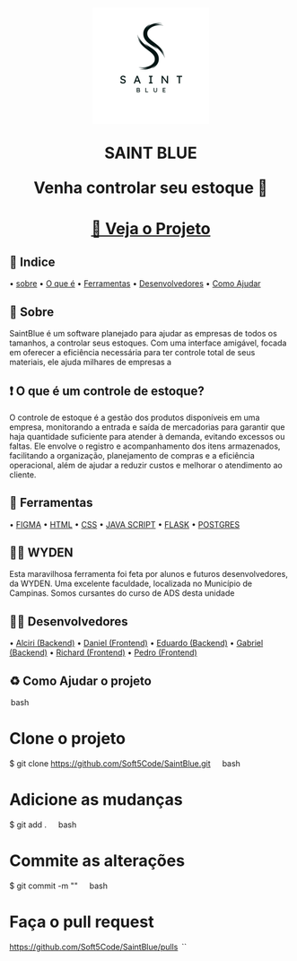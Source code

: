<h1 align="center">
    <img src= "./docs/img utilizadas/s.png" />
    <p>SAINT BLUE</p>
    <p> Venha controlar seu estoque 🎯</p>
</h1>

<h1 align="center"><a href="https://soft5code.github.io/SaintBlue/">👀 Veja o Projeto</a></h1>

## 📌 Indice
•⁠  ⁠[sobre](#-sobre-)
•⁠  ⁠[O que é](#o-que-é-um-controle-de-estoque)
•⁠  ⁠[Ferramentas](#-ferramentas)
•⁠  ⁠[Desenvolvedores](#-desenvolvedores)
•⁠  ⁠[Como Ajudar](#-como-ajudar-o-projeto)


## 📕 Sobre 

SaintBlue é um software planejado para ajudar as empresas de todos os tamanhos, a controlar seus estoques. Com uma interface amigável, focada em oferecer a eficiência necessária para  ter controle total de seus materiais, ele ajuda milhares de empresas a 

## ❗ O que é um controle de estoque?
O controle de estoque é a gestão dos produtos disponíveis em uma empresa, monitorando a entrada e saída de mercadorias para garantir que haja quantidade suficiente para atender à demanda, evitando excessos ou faltas. Ele envolve o registro e acompanhamento dos itens armazenados, facilitando a organização, planejamento de compras e a eficiência operacional, além de ajudar a reduzir custos e melhorar o atendimento ao cliente.

## 🔧 Ferramentas
•⁠  ⁠[FIGMA](figma.com)
•⁠  ⁠[HTML](https://html.com)
•⁠  ⁠[CSS](https://www.w3.org/Style/CSS/)
•⁠  ⁠[JAVA SCRIPT](https://ecma-international.org/publications-and-standards/standards/ecma-262/)
•⁠  ⁠[FLASK](https://flask.palletsprojects.com/en/3.0.x/)
•⁠  ⁠[POSTGRES](https://www.postgresql.org)

## 👨‍🎓 WYDEN
<p>Esta maravilhosa ferramenta foi feta por alunos e futuros desenvolvedores, da WYDEN. Uma excelente faculdade, localizada no Município de Campinas. Somos cursantes do curso de ADS desta unidade </p>


## 👨‍💻 Desenvolvedores
•⁠  ⁠[Alciri (Backend)](https://github.com/AlciriJunior)
•⁠  ⁠[Daniel (Frontend)](https://github.com/Soft5Code)
•⁠  ⁠[Eduardo (Backend)](https://github.com/Yujizzx)
•⁠  ⁠[Gabriel (Backend)](https://github.com/N4-cloud)
•⁠  ⁠[Richard (Frontend)](https://github.com/richardcastrogois)
•⁠  ⁠[Pedro (Frontend)](https://github.com/PH-MDT)


## ♻ Como Ajudar o projeto
⁠ bash
# Clone o projeto
$ git clone https://github.com/Soft5Code/SaintBlue.git
 ⁠``
⁠ ``bash
# Adicione as mudanças
$ git add .
 ⁠``
⁠ ``bash
# Commite as alterações
$ git commit -m ""
 ⁠``
⁠ ``bash
# Faça o pull request
https://github.com/Soft5Code/SaintBlue/pulls
 ⁠``




        
